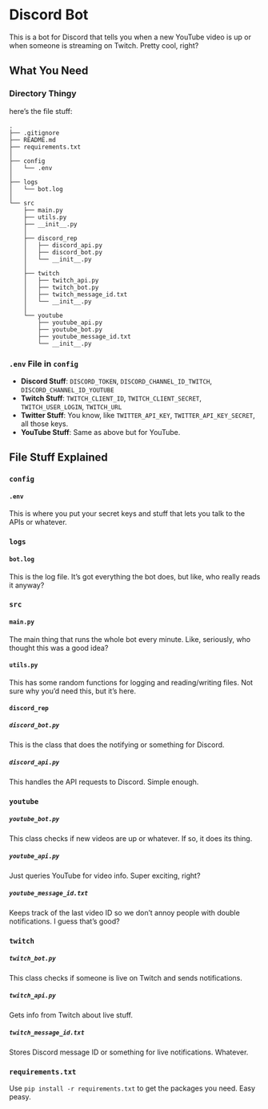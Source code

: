 # Discord Bot

This is a bot for Discord that tells you when a new YouTube video is up or when someone is streaming on Twitch. Pretty cool, right?

## What You Need

### Directory Thingy

here’s the file stuff:

```
.
├── .gitignore
├── README.md
├── requirements.txt
│
├── config
│   └── .env
│
├── logs
│   └── bot.log
│
└── src
    ├── main.py
    ├── utils.py
    ├── __init__.py
    │
    ├── discord_rep
    │   ├── discord_api.py
    │   ├── discord_bot.py
    │   └── __init__.py
    │
    ├── twitch
    │   ├── twitch_api.py
    │   ├── twitch_bot.py
    │   ├── twitch_message_id.txt
    │   └── __init__.py
    │
    └── youtube
        ├── youtube_api.py
        ├── youtube_bot.py
        ├── youtube_message_id.txt
        └── __init__.py

```

### `.env` File in `config`

- **Discord Stuff**: `DISCORD_TOKEN`, `DISCORD_CHANNEL_ID_TWITCH`, `DISCORD_CHANNEL_ID_YOUTUBE`
- **Twitch Stuff**: `TWITCH_CLIENT_ID`, `TWITCH_CLIENT_SECRET`, `TWITCH_USER_LOGIN`, `TWITCH_URL`
- **Twitter Stuff**: You know, like `TWITTER_API_KEY`, `TWITTER_API_KEY_SECRET`, all those keys.
- **YouTube Stuff**: Same as above but for YouTube.

## File Stuff Explained

### `config`

#### `.env`

This is where you put your secret keys and stuff that lets you talk to the APIs or whatever.

### `logs`

#### `bot.log`

This is the log file. It’s got everything the bot does, but like, who really reads it anyway?

### `src`

#### `main.py`

The main thing that runs the whole bot every minute. Like, seriously, who thought this was a good idea?

#### `utils.py`

This has some random functions for logging and reading/writing files. Not sure why you’d need this, but it’s here.

#### `discord_rep`

##### `discord_bot.py`

This is the class that does the notifying or something for Discord.

##### `discord_api.py`

This handles the API requests to Discord. Simple enough.

### `youtube`

##### `youtube_bot.py`

This class checks if new videos are up or whatever. If so, it does its thing.

##### `youtube_api.py`

Just queries YouTube for video info. Super exciting, right?

##### `youtube_message_id.txt`

Keeps track of the last video ID so we don’t annoy people with double notifications. I guess that’s good?

### `twitch`

##### `twitch_bot.py`

This class checks if someone is live on Twitch and sends notifications.

##### `twitch_api.py`

Gets info from Twitch about live stuff.

##### `twitch_message_id.txt`

Stores Discord message ID or something for live notifications. Whatever.

### `requirements.txt`

Use `pip install -r requirements.txt` to get the packages you need. Easy peasy.
